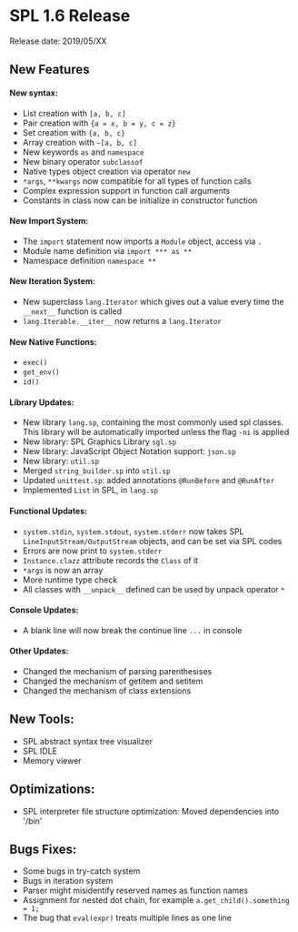 # SPL 1.6 Release

Release date: 2019/05/XX

## New Features

#### New syntax:
* List creation with `[a, b, c]`
* Pair creation with `{a = x, b = y, c = z}`
* Set creation with `{a, b, c}`
* Array creation with `~[a, b, c]`
* New keywords `as` and `namespace`
* New binary operator `subclassof`
* Native types object creation via operator `new`
* `*args`, `**kwargs` now compatible for all types of function calls
* Complex expression support in function call arguments
* Constants in class now can be initialize in constructor function

#### New Import System:
* The `import` statement now imports a `Module` object, access via `.`
* Module name definition via `import *** as **`
* Namespace definition `namespace **`

#### New Iteration System:
* New superclass `lang.Iterator` which gives out a value every time the
`__next__` function is called
* `lang.Iterable.__iter__` now returns a `lang.Iterator`

#### New Native Functions:
* `exec()`
* `get_env()`
* `id()`

#### Library Updates:
* New library `lang.sp`, containing the most commonly used spl classes.
This library will be automatically imported unless the flag `-ni` is 
applied
* New library: SPL Graphics Library `sgl.sp`
* New library: JavaScript Object Notation support: `json.sp`
* New library: `util.sp`
* Merged `string_builder.sp` into `util.sp`
* Updated `unittest.sp`: added annotations `@RunBefore` and `@RunAfter`
* Implemented `List` in SPL, in `lang.sp`

#### Functional Updates:
* `system.stdin`, `system.stdout`, `system.stderr` now takes SPL 
`LineInputStream/OutputStream` objects, and can be set via SPL codes
* Errors are now print to `system.stderr`
* `Instance.clazz` attribute records the `Class` of it
* `*args` is now an array
* More runtime type check
* All classes with `__unpack__` defined can be used by unpack operator
`*`

#### Console Updates:
* A blank line will now break the continue line `...` in console

#### Other Updates:
* Changed the mechanism of parsing parenthesises
* Changed the mechanism of getitem and setitem
* Changed the mechanism of class extensions

## New Tools:
* SPL abstract syntax tree visualizer
* SPL IDLE
* Memory viewer

## Optimizations:
* SPL interpreter file structure optimization: Moved dependencies
into '/bin'

## Bugs Fixes:
* Some bugs in try-catch system
* Bugs in iteration system
* Parser might misidentify reserved names as function names
* Assignment for nested dot chain, for example 
`a.get_child().something = 1;`
* The bug that `eval(expr)` treats multiple lines as one line
